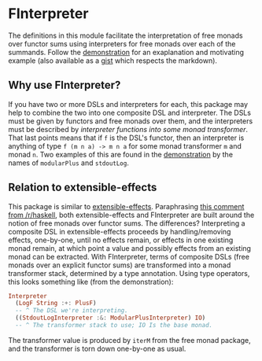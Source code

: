 FInterpreter
============

The definitions in this module facilitate the interpretation of free monads
over functor sums using interpreters for free monads over each of the summands.
Follow the [demonstration](Demonstration.lhs) for an exaplanation and
motivating example (also available as a
[gist](https://gist.github.com/avieth/334201aa341d9a00c7fc) which respects
the markdown).

Why use FInterpreter?
---------------------

If you have two or more DSLs and interpreters for each, this package may help
to combine the two into one composite DSL and interpreter. The DSLs must be
given by functors and free monads over them, and the interpreters must be
described by *interpreter functions into some monad transformer*. That last
points means that if `f` is the DSL's functor, then an interpreter is anything
of type `f (m n a) -> m n a` for some monad transformer `m` and monad `n`.
Two examples of this are found in the [demonstration](Demonstration.lhs) by
the names of `modularPlus` and `stdoutLog`.

Relation to extensible-effects
------------------------------

This package is similar to
[extensible-effects](https://hackage.haskell.org/package/extensible-effects).
Paraphrasing
[this comment from /r/haskell](http://www.reddit.com/r/haskell/comments/36ticq/interpreting_free_monads_of_functor_sums/crjzccy), both extensible-effects and FInterpreter are
built around the notion of free monads over functor sums.
The differences? Interpreting a composite DSL in extensible-effects proceeds
by handling/removing effects, one-by-one, until no effects remain, or effects
in one existing monad remain, at which point a value and possibly effects from
an existing monad can be extracted. With FInterpreter, terms of composite
DSLs (free monads over an explicit functor sums) are transformed into a monad
transformer stack, determined by a type annotation. Using type operators, this
looks something like (from the demonstration):

```Haskell
Interpreter
  (LogF String :+: PlusF)
  -- ^ The DSL we're interpreting.
  ((StdoutLogInterpreter :&: ModularPlusInterpreter) IO)
  -- ^ The transformer stack to use; IO Is the base monad.
```

The transformer value is produced by `iterM` from the free monad package, and
the transformer is torn down one-by-one as usual.
